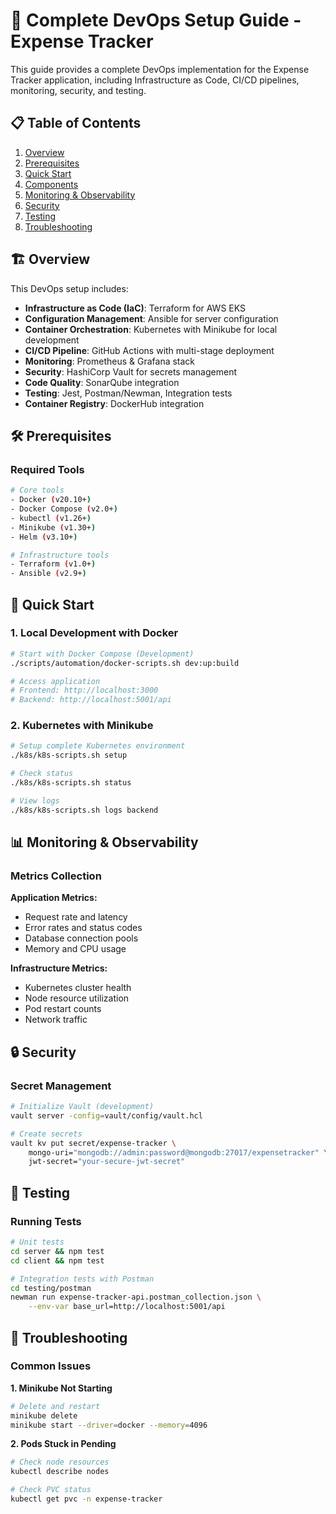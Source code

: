 # 🚀 Complete DevOps Setup Guide - Expense Tracker

This guide provides a complete DevOps implementation for the Expense Tracker application, including Infrastructure as Code, CI/CD pipelines, monitoring, security, and testing.

## 📋 Table of Contents

1. [Overview](#overview)
2. [Prerequisites](#prerequisites)
3. [Quick Start](#quick-start)
4. [Components](#components)
5. [Monitoring & Observability](#monitoring--observability)
6. [Security](#security)
7. [Testing](#testing)
8. [Troubleshooting](#troubleshooting)

## 🏗️ Overview

This DevOps setup includes:

- **Infrastructure as Code (IaC)**: Terraform for AWS EKS
- **Configuration Management**: Ansible for server configuration
- **Container Orchestration**: Kubernetes with Minikube for local development
- **CI/CD Pipeline**: GitHub Actions with multi-stage deployment
- **Monitoring**: Prometheus & Grafana stack
- **Security**: HashiCorp Vault for secrets management
- **Code Quality**: SonarQube integration
- **Testing**: Jest, Postman/Newman, Integration tests
- **Container Registry**: DockerHub integration

## 🛠️ Prerequisites

### Required Tools

```bash
# Core tools
- Docker (v20.10+)
- Docker Compose (v2.0+)
- kubectl (v1.26+)
- Minikube (v1.30+)
- Helm (v3.10+)

# Infrastructure tools
- Terraform (v1.0+)
- Ansible (v2.9+)
```

## 🚀 Quick Start

### 1. Local Development with Docker

```bash
# Start with Docker Compose (Development)
./scripts/automation/docker-scripts.sh dev:up:build

# Access application
# Frontend: http://localhost:3000
# Backend: http://localhost:5001/api
```

### 2. Kubernetes with Minikube

```bash
# Setup complete Kubernetes environment
./k8s/k8s-scripts.sh setup

# Check status
./k8s/k8s-scripts.sh status

# View logs
./k8s/k8s-scripts.sh logs backend
```

## 📊 Monitoring & Observability

### Metrics Collection

**Application Metrics:**
- Request rate and latency
- Error rates and status codes
- Database connection pools
- Memory and CPU usage

**Infrastructure Metrics:**
- Kubernetes cluster health
- Node resource utilization
- Pod restart counts
- Network traffic

## 🔒 Security

### Secret Management

```bash
# Initialize Vault (development)
vault server -config=vault/config/vault.hcl

# Create secrets
vault kv put secret/expense-tracker \
    mongo-uri="mongodb://admin:password@mongodb:27017/expensetracker" \
    jwt-secret="your-secure-jwt-secret"
```

## 🧪 Testing

### Running Tests

```bash
# Unit tests
cd server && npm test
cd client && npm test

# Integration tests with Postman
cd testing/postman
newman run expense-tracker-api.postman_collection.json \
    --env-var base_url=http://localhost:5001/api
```

## 🐛 Troubleshooting

### Common Issues

**1. Minikube Not Starting**
```bash
# Delete and restart
minikube delete
minikube start --driver=docker --memory=4096
```

**2. Pods Stuck in Pending**
```bash
# Check node resources
kubectl describe nodes

# Check PVC status
kubectl get pvc -n expense-tracker
``` 
